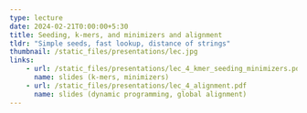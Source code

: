 ```yaml
---
type: lecture
date: 2024-02-21T0:00:00+5:30
title: Seeding, k-mers, and minimizers and alignment
tldr: "Simple seeds, fast lookup, distance of strings"
thumbnail: /static_files/presentations/lec.jpg
links: 
    - url: /static_files/presentations/lec_4_kmer_seeding_minimizers.pdf
      name: slides (k-mers, minimizers)
    - url: /static_files/presentations/lec_4_alignment.pdf
      name: slides (dynamic programming, global alignment)
---
```

